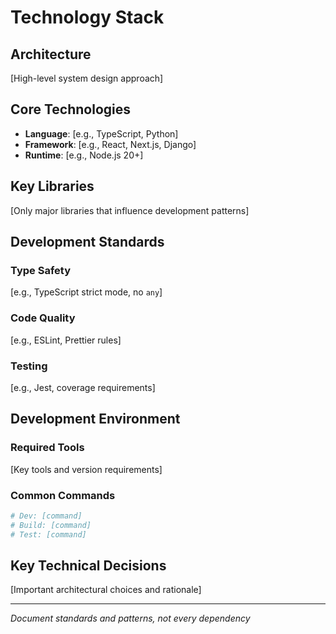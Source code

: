 # Technology Stack

## Architecture

[High-level system design approach]

## Core Technologies

- **Language**: [e.g., TypeScript, Python]
- **Framework**: [e.g., React, Next.js, Django]
- **Runtime**: [e.g., Node.js 20+]

## Key Libraries

[Only major libraries that influence development patterns]

## Development Standards

### Type Safety

[e.g., TypeScript strict mode, no `any`]

### Code Quality

[e.g., ESLint, Prettier rules]

### Testing

[e.g., Jest, coverage requirements]

## Development Environment

### Required Tools

[Key tools and version requirements]

### Common Commands

```bash
# Dev: [command]
# Build: [command]
# Test: [command]
```

## Key Technical Decisions

[Important architectural choices and rationale]

---

_Document standards and patterns, not every dependency_

